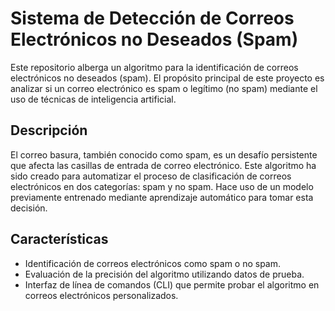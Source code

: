 # Sistema de Detección de Correos Electrónicos no Deseados (Spam)

Este repositorio alberga un algoritmo para la identificación de correos electrónicos no deseados (spam). El propósito principal de este proyecto es analizar si un correo electrónico es spam o legítimo (no spam) mediante el uso de técnicas de inteligencia artificial.

## Descripción

El correo basura, también conocido como spam, es un desafío persistente que afecta las casillas de entrada de correo electrónico. Este algoritmo ha sido creado para automatizar el proceso de clasificación de correos electrónicos en dos categorías: spam y no spam. Hace uso de un modelo previamente entrenado mediante aprendizaje automático para tomar esta decisión.

## Características

- Identificación de correos electrónicos como spam o no spam.
- Evaluación de la precisión del algoritmo utilizando datos de prueba.
- Interfaz de línea de comandos (CLI) que permite probar el algoritmo en correos electrónicos personalizados.
